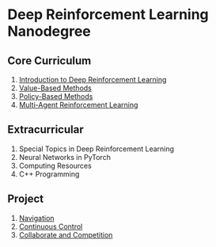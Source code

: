 # Deep Reinforcement Learning Nanodegree

## Core Curriculum

1. [Introduction to Deep Reinforcement Learning](Intro)
1. [Value-Based Methods](Value)
1. [Policy-Based Methods](Policy)
1. [Multi-Agent Reinforcement Learning](https://github.com/ahmedhasandrlnd/Deep_Reinforcement_Learning_Nanodegree/tree/master/Multi_Agent)


## Extracurricular

1. Special Topics in Deep Reinforcement Learning
1. Neural Networks in PyTorch
1. Computing Resources
1. C++ Programming

## Project
1. [Navigation](https://github.com/ahmedhasandrlnd/navigation)
1. [Continuous Control](https://github.com/ahmedhasandrlnd/Continuous_Control_Reacher)
1. [Collaborate and Competition](https://github.com/ahmedhasandrlnd/Collaborate_Competition)

